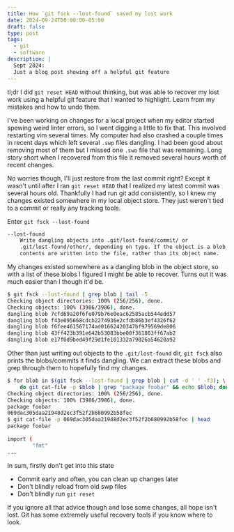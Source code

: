 ```yaml
---
title: How `git fsck --lost-found` saved my lost work
date: 2024-09-24T00:00:00-05:00
draft: false
type: post
tags:
  - git
  - software
description: |
  Sept 2024:
  Just a blog post showing off a helpful git feature
---
```


tl;dr I did `git reset HEAD` without thinking, but was able to recover
my lost work using a helpful git feature that I wanted to highlight. Learn from
my mistakes and how to undo them.

I've been working on changes for a local project when my editor started spewing
weird linter errors, so I went digging a little to fix that. This involved
restarting vim several times. My computer had also crashed a couple times in
recent days which left several `.swp` files dangling. I had been good about
removing most of them but I missed one `.swo` file that was remaining. Long
story short when I recovered from this file it removed several hours worth of
recent changes.

No worries though, I'll just restore from the last commit right? Except it
wasn't until after I ran `git reset HEAD` that I realized my latest commit
was several hours old. Thankfully I had run git add consistently, so I knew my
changes existed somewhere in my local object store. They just weren't tied to a
commit or really any tracking tools.

Enter `git fsck --lost-found`

```bash
--lost-found
    Write dangling objects into .git/lost-found/commit/ or
    .git/lost-found/other/, depending on type. If the object is a blob, the
    contents are written into the file, rather than its object name.
```

My changes existed somewhere as a dangling blob in the object store, so with a
list of these blobs I figured I might be able to recover. Turns out it was much
easier than I though it'd be.

```bash {linenos=table}
$ git fsck --lost-found | grep blob | tail -5
Checking object directories: 100% (256/256), done.
Checking objects: 100% (3986/3986), done.
dangling blob 7cfd69a20f6fe079b76e0eac62585acb544edd57
dangling blob f43e095668cdcb2274936e2cfdb86b3ef4326f62
dangling blob f6fee461567174ad01662420347bf979569de806
dangling blob 43ff423b391e642b53083bbe00f361863ff67ab2
dangling blob e17f0d9bed49f29d1fe101332a79026a54620a92
```

Other than just writing out objects to the `.git/lost-found` dir, `git fsck`
also prints the blobs/commits it finds dangling. We can extract these blobs and
grep through them to hopefully find my changes.

```bash {linenos=table}
$ for blob in $(git fsck --lost-found | grep blob | cut -d ' ' -f3); \
    do git cat-file -p $blob | grep "package foobar" && echo $blob; done
Checking object directories: 100% (256/256), done.
Checking objects: 100% (3986/3986), done.
package foobar 
069dac305daa21948d2ec3f52f2b680992b58fec
$ git cat-file -p 069dac305daa21948d2ec3f52f2b680992b58fec | head
package foobar
 
import (
        "fmt"
...
```

In sum, firstly don't get into this state
* Commit early and often, you can clean up changes later
* Don't blindly reload from old swp files
* Don't blindly run `git reset`

If you ignore all that advice though and lose some changes, all hope isn't
lost. Git has some extremely useful recovery tools if you know where to look.
